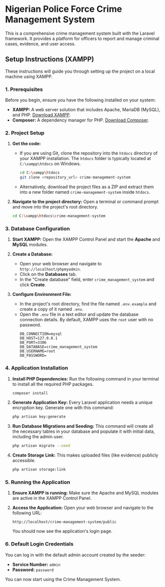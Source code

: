 # Nigerian Police Force Crime Management System

This is a comprehensive crime management system built with the Laravel framework. It provides a platform for officers to report and manage criminal cases, evidence, and user access.

## Setup Instructions (XAMPP)

These instructions will guide you through setting up the project on a local machine using XAMPP.

### 1. Prerequisites

Before you begin, ensure you have the following installed on your system:
- **XAMPP:** A web server solution that includes Apache, MariaDB (MySQL), and PHP. [Download XAMPP](https://www.apachefriends.org/index.html).
- **Composer:** A dependency manager for PHP. [Download Composer](https://getcomposer.org/download/).

### 2. Project Setup

1.  **Get the code:**
    - If you are using Git, clone the repository into the `htdocs` directory of your XAMPP installation. The `htdocs` folder is typically located at `C:\xampp\htdocs` on Windows.
      ```bash
      cd C:\xampp\htdocs
      git clone <repository_url> crime-management-system
      ```
    - Alternatively, download the project files as a ZIP and extract them into a new folder named `crime-management-system` inside `htdocs`.

2.  **Navigate to the project directory:**
    Open a terminal or command prompt and move into the project's root directory.
    ```bash
    cd C:\xampp\htdocs\crime-management-system
    ```

### 3. Database Configuration

1.  **Start XAMPP:** Open the XAMPP Control Panel and start the **Apache** and **MySQL** modules.

2.  **Create a Database:**
    - Open your web browser and navigate to `http://localhost/phpmyadmin`.
    - Click on the **Databases** tab.
    - In the "Create database" field, enter `crime_management_system` and click **Create**.

3.  **Configure Environment File:**
    - In the project's root directory, find the file named `.env.example` and create a copy of it named `.env`.
    - Open the `.env` file in a text editor and update the database connection details. By default, XAMPP uses the `root` user with no password.
      ```env
      DB_CONNECTION=mysql
      DB_HOST=127.0.0.1
      DB_PORT=3306
      DB_DATABASE=crime_management_system
      DB_USERNAME=root
      DB_PASSWORD=
      ```

### 4. Application Installation

1.  **Install PHP Dependencies:**
    Run the following command in your terminal to install all the required PHP packages.
    ```bash
    composer install
    ```

2.  **Generate Application Key:**
    Every Laravel application needs a unique encryption key. Generate one with this command:
    ```bash
    php artisan key:generate
    ```

3.  **Run Database Migrations and Seeding:**
    This command will create all the necessary tables in your database and populate it with initial data, including the admin user.
    ```bash
    php artisan migrate --seed
    ```
4.  **Create Storage Link:**
    This makes uploaded files (like evidence) publicly accessible.
    ```bash
    php artisan storage:link
    ```

### 5. Running the Application

1.  **Ensure XAMPP is running:** Make sure the Apache and MySQL modules are active in the XAMPP Control Panel.

2.  **Access the Application:**
    Open your web browser and navigate to the following URL:
    ```
    http://localhost/crime-management-system/public
    ```
    You should now see the application's login page.

### 6. Default Login Credentials

You can log in with the default admin account created by the seeder:
- **Service Number:** `admin`
- **Password:** `password`

You can now start using the Crime Management System.

